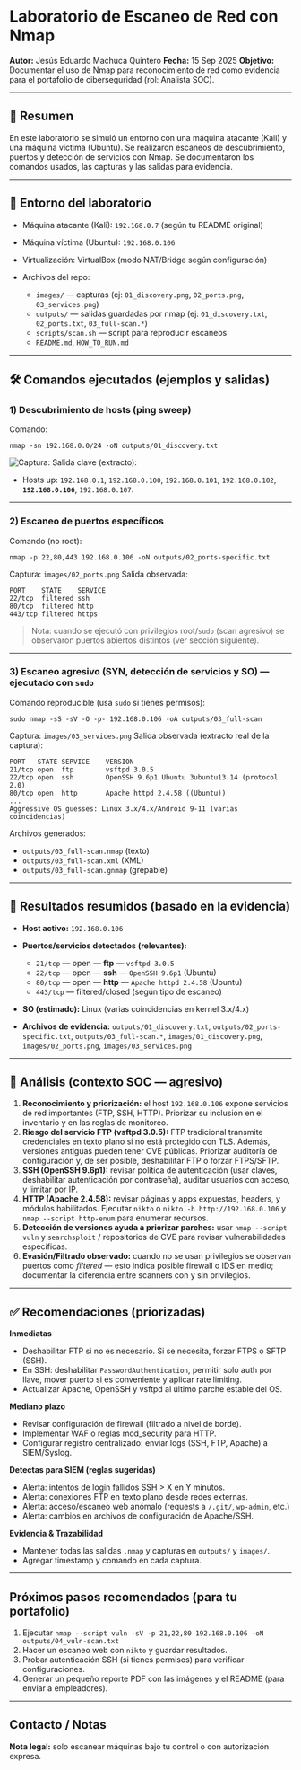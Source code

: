 # Laboratorio de Escaneo de Red con Nmap

**Autor:** Jesús Eduardo Machuca Quintero
**Fecha:** 15 Sep 2025
**Objetivo:** Documentar el uso de Nmap para reconocimiento de red como evidencia para el portafolio de ciberseguridad (rol: Analista SOC).

---

## 📌 Resumen

En este laboratorio se simuló un entorno con una máquina atacante (Kali) y una máquina víctima (Ubuntu). Se realizaron escaneos de descubrimiento, puertos y detección de servicios con Nmap. Se documentaron los comandos usados, las capturas y las salidas para evidencia.

---

## 🧩 Entorno del laboratorio

* Máquina atacante (Kali): `192.168.0.7` (según tu README original)
* Máquina víctima (Ubuntu): `192.168.0.106`
* Virtualización: VirtualBox (modo NAT/Bridge según configuración)
* Archivos del repo:

  * `images/` — capturas (ej: `01_discovery.png`, `02_ports.png`, `03_services.png`)
  * `outputs/` — salidas guardadas por nmap (ej: `01_discovery.txt`, `02_ports.txt`, `03_full-scan.*`)
  * `scripts/scan.sh` — script para reproducir escaneos
  * `README.md`, `HOW_TO_RUN.md`

---

## 🛠 Comandos ejecutados (ejemplos y salidas)

### 1) Descubrimiento de hosts (ping sweep)

Comando:

```
nmap -sn 192.168.0.0/24 -oN outputs/01_discovery.txt
```

![Captura:](Imagesdescubrimientodehost.png)
Salida clave (extracto):

* Hosts up: `192.168.0.1`, `192.168.0.100`, `192.168.0.101`, `192.168.0.102`, **`192.168.0.106`**, `192.168.0.107`.

---

### 2) Escaneo de puertos específicos

Comando (no root):

```
nmap -p 22,80,443 192.168.0.106 -oN outputs/02_ports-specific.txt
```

Captura: `images/02_ports.png`
Salida observada:

```
PORT    STATE    SERVICE
22/tcp  filtered ssh
80/tcp  filtered http
443/tcp filtered https
```

> Nota: cuando se ejecutó con privilegios root/`sudo` (scan agresivo) se observaron puertos abiertos distintos (ver sección siguiente).

---

### 3) Escaneo agresivo (SYN, detección de servicios y SO) — ejecutado con `sudo`

Comando reproducible (usa `sudo` si tienes permisos):

```
sudo nmap -sS -sV -O -p- 192.168.0.106 -oA outputs/03_full-scan
```

Captura: `images/03_services.png`
Salida observada (extracto real de la captura):

```
PORT   STATE SERVICE    VERSION
21/tcp open  ftp        vsftpd 3.0.5
22/tcp open  ssh        OpenSSH 9.6p1 Ubuntu 3ubuntu13.14 (protocol 2.0)
80/tcp open  http       Apache httpd 2.4.58 ((Ubuntu))
...
Aggressive OS guesses: Linux 3.x/4.x/Android 9-11 (varias coincidencias)
```

Archivos generados:

* `outputs/03_full-scan.nmap` (texto)
* `outputs/03_full-scan.xml` (XML)
* `outputs/03_full-scan.gnmap` (grepable)

---

## 🧾 Resultados resumidos (basado en la evidencia)

* **Host activo:** `192.168.0.106`
* **Puertos/servicios detectados (relevantes):**

  * `21/tcp` — open — **ftp** — `vsftpd 3.0.5`
  * `22/tcp` — open — **ssh** — `OpenSSH 9.6p1` (Ubuntu)
  * `80/tcp` — open — **http** — `Apache httpd 2.4.58` (Ubuntu)
  * `443/tcp` — filtered/closed (según tipo de escaneo)
* **SO (estimado):** Linux (varias coincidencias en kernel 3.x/4.x)
* **Archivos de evidencia:** `outputs/01_discovery.txt`, `outputs/02_ports-specific.txt`, `outputs/03_full-scan.*`, `images/01_discovery.png`, `images/02_ports.png`, `images/03_services.png`

---

## 🧠 Análisis (contexto SOC — agresivo)

1. **Reconocimiento y priorización:** el host `192.168.0.106` expone servicios de red importantes (FTP, SSH, HTTP). Priorizar su inclusión en el inventario y en las reglas de monitoreo.
2. **Riesgo del servicio FTP (vsftpd 3.0.5):** FTP tradicional transmite credenciales en texto plano si no está protegido con TLS. Además, versiones antiguas pueden tener CVE públicas. Priorizar auditoría de configuración y, de ser posible, deshabilitar FTP o forzar FTPS/SFTP.
3. **SSH (OpenSSH 9.6p1):** revisar política de autenticación (usar claves, deshabilitar autenticación por contraseña), auditar usuarios con acceso, y limitar por IP.
4. **HTTP (Apache 2.4.58):** revisar páginas y apps expuestas, headers, y módulos habilitados. Ejecutar `nikto` o `nikto -h http://192.168.0.106` y `nmap --script http-enum` para enumerar recursos.
5. **Detección de versiones ayuda a priorizar parches:** usar `nmap --script vuln` y `searchsploit` / repositorios de CVE para revisar vulnerabilidades específicas.
6. **Evasión/Filtrado observado:** cuando no se usan privilegios se observan puertos como *filtered* — esto indica posible firewall o IDS en medio; documentar la diferencia entre scanners con y sin privilegios.

---

## ✅ Recomendaciones (priorizadas)

**Inmediatas**

* Deshabilitar FTP si no es necesario. Si se necesita, forzar FTPS o SFTP (SSH).
* En SSH: deshabilitar `PasswordAuthentication`, permitir solo auth por llave, mover puerto si es conveniente y aplicar rate limiting.
* Actualizar Apache, OpenSSH y vsftpd al último parche estable del OS.

**Mediano plazo**

* Revisar configuración de firewall (filtrado a nivel de borde).
* Implementar WAF o reglas mod\_security para HTTP.
* Configurar registro centralizado: enviar logs (SSH, FTP, Apache) a SIEM/Syslog.

**Detectas para SIEM (reglas sugeridas)**

* Alerta: intentos de login fallidos SSH > X en Y minutos.
* Alerta: conexiones FTP en texto plano desde redes externas.
* Alerta: acceso/escaneo web anómalo (requests a `/.git/`, `wp-admin`, etc.)
* Alerta: cambios en archivos de configuración de Apache/SSH.

**Evidencia & Trazabilidad**

* Mantener todas las salidas `.nmap` y capturas en `outputs/` y `images/`.
* Agregar timestamp y comando en cada captura.

---

## Próximos pasos recomendados (para tu portafolio)

1. Ejecutar `nmap --script vuln -sV -p 21,22,80 192.168.0.106 -oN outputs/04_vuln-scan.txt`
2. Hacer un escaneo web con `nikto` y guardar resultados.
3. Probar autenticación SSH (si tienes permisos) para verificar configuraciones.
4. Generar un pequeño reporte PDF con las imágenes y el README (para enviar a empleadores).

---

## Contacto / Notas

**Nota legal:** solo escanear máquinas bajo tu control o con autorización expresa.
